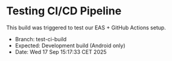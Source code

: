 # Testing CI/CD Pipeline

This build was triggered to test our EAS + GitHub Actions setup.

- Branch: test-ci-build  
- Expected: Development build (Android only)
- Date: Wed 17 Sep 15:17:33 CET 2025
